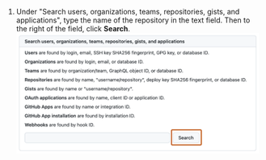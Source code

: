 1. Under "Search users, organizations, teams, repositories, gists, and applications", type the name of the repository in the text field. Then to the right of the field, click **Search**.
![Screenshot of the "Search" page of the "Site admin" settings. The button to search repositories, labeled "Search," is highlighted with an orange outline](/assets/images/enterprise/site-admin-settings/search-for-things.png)
